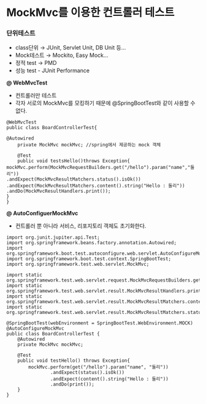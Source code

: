 # MockMvc를 이용한 컨트롤러 테스트

### 단위테스트

- class단위 → JUnit, Servlet Unit, DB Unit 등…
- Mock테스트 → Mockito, Easy Mock…
- 정적 test → PMD
- 성능 test - JUnit Performance

**@ WebMvcTest** 

- 컨트롤러만 테스트
- 각자 서로의 MockMvc를 모킹하기 때문에 @SpringBootTest와 같이 사용할 수 없다.

```
@WebMvcTest
public class BoardControllerTest{

@Autowired
    private MockMvc mockMvc; //spring에서 제공하는 mock 객체

    @Test
    public void testsHello()throws Exception{
mockMvc.perform(MockMvcRequestBuilders.get("/hello").param("name","둘리"))
.andExpect(MockMvcResultMatchers.status().isOk())
.andExpect(MockMvcResultMatchers.content().string("Hello : 둘리"))
.andDo(MockMvcResultHandlers.print());
}
}
```



**@ AutoConfiguerMockMvc**   

- 컨트롤러 뿐 아니라 서비스, 리포지토리 객체도 초기화한다.

```
import org.junit.jupiter.api.Test;
import org.springframework.beans.factory.annotation.Autowired;
import org.springframework.boot.test.autoconfigure.web.servlet.AutoConfigureMockMvc;
import org.springframework.boot.test.context.SpringBootTest;
import org.springframework.test.web.servlet.MockMvc;

import static org.springframework.test.web.servlet.request.MockMvcRequestBuilders.get;
import static org.springframework.test.web.servlet.result.MockMvcResultHandlers.print;
import static org.springframework.test.web.servlet.result.MockMvcResultMatchers.content;
import static org.springframework.test.web.servlet.result.MockMvcResultMatchers.status;

@SpringBootTest(webEnvironment = SpringBootTest.WebEnvironment.MOCK)
@AutoConfigureMockMvc
public class BoardControllerTest {
    @Autowired
    private MockMvc mockMvc;

    @Test
    public void testHello() throws Exception{
        mockMvc.perform(get("/hello").param("name", "둘리"))
                .andExpect(status().isOk())
                .andExpect(content().string("Hello : 둘리"))
                .andDo(print());
    }
}
```

